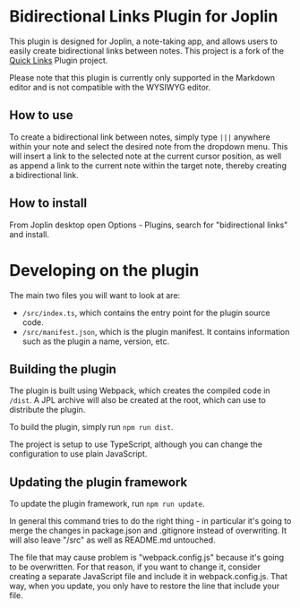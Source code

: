 # Bidirectional Links Plugin for Joplin 

This plugin is designed for Joplin, a note-taking app, and allows users to easily create bidirectional links between notes. This project is a fork of the [Quick Links](https://github.com/roman-r-m/joplin-plugin-quick-links) Plugin project.

Please note that this plugin is currently only supported in the Markdown editor and is not compatible with the WYSIWYG editor.

## How to use

To create a bidirectional link between notes, simply type `|||` anywhere within your note and select the desired note from the dropdown menu. This will insert a link to the selected note at the current cursor position, as well as append a link to the current note within the target note, thereby creating a bidirectional link.

## How to install

From Joplin desktop open Options - Plugins, search for "bidirectional links" and install.


# Developing on the plugin

The main two files you will want to look at are:

- `/src/index.ts`, which contains the entry point for the plugin source code.
- `/src/manifest.json`, which is the plugin manifest. It contains information such as the plugin a name, version, etc.

## Building the plugin

The plugin is built using Webpack, which creates the compiled code in `/dist`. A JPL archive will also be created at the root, which can use to distribute the plugin.

To build the plugin, simply run `npm run dist`.

The project is setup to use TypeScript, although you can change the configuration to use plain JavaScript.

## Updating the plugin framework

To update the plugin framework, run `npm run update`.

In general this command tries to do the right thing - in particular it's going to merge the changes in package.json and .gitignore instead of overwriting. It will also leave "/src" as well as README.md untouched.

The file that may cause problem is "webpack.config.js" because it's going to be overwritten. For that reason, if you want to change it, consider creating a separate JavaScript file and include it in webpack.config.js. That way, when you update, you only have to restore the line that include your file.
